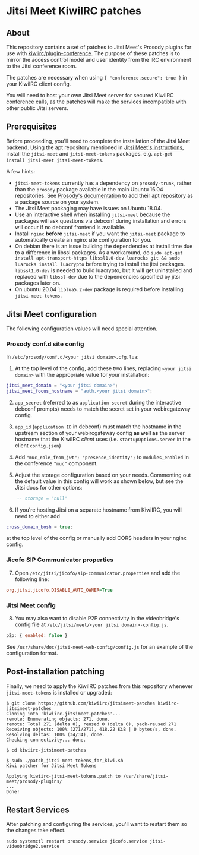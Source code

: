 # Jitsi Meet KiwiIRC patches

## About

This repository contains a set of patches to Jitsi Meet's Prosody plugins for use with [kiwiirc/plugin-conference].
The purpose of these patches is to mirror the access control model and user identity from the IRC environment to the Jitsi conference room.

The patches are necessary when using `{ "conference.secure": true }` in your KiwiIRC client config.

You will need to host your own Jitsi Meet server for secured KiwiIRC conference calls, as the patches will make the services incompatible with other public Jitsi servers.

## Prerequisites

Before proceeding, you'll need to complete the installation of the Jitsi Meet backend. Using the apt repository mentioned in [Jitsi Meet's instructions], install the `jitsi-meet` and `jitsi-meet-tokens` packages. e.g. `apt-get install jitsi-meet jitsi-meet-tokens`.

A few hints:

- `jitsi-meet-tokens` currently has a dependency on `prosody-trunk`, rather than the `prosody` package available in the main Ubuntu 16.04 repositories. See [Prosody's documentation] to add their apt repository as a package source on your system.
- The Jitsi Meet packaging may have issues on Ubuntu 18.04.
- Use an interactive shell when installing `jitsi-meet` because the packages will ask questions via debconf during installation and errors will occur if no debconf frontend is available.
- Install `nginx` **before** `jitsi-meet` if you want the `jitsi-meet` package to automatically create an nginx site configuration for you.
- On debian there is an issue building the dependencies at install time due to a difference in libssl packages. As a workaround, do `sudo apt-get install apt-transport-https libssl1.0-dev luarocks git && sudo luarocks install luacrypto` before trying to install the jitsi packages. `libssl1.0-dev` is needed to build luacrypto, but it will get uninstalled and replaced with `libssl-dev` due to the dependencies specified by jitsi packages later on.
- On ubuntu 20.04 `liblua5.2-dev` package is required before installing `jitsi-meet-tokens`.

## Jitsi Meet configuration

The following configuration values will need special attention.

### Prosody conf.d site config

In `/etc/prosody/conf.d/<your jitsi domain>.cfg.lua`:

1. At the top level of the config, add these two lines, replacing `<your jitsi domain>` with the appropriate value for your installation:

```lua
jitsi_meet_domain = "<your jitsi domain>";
jitsi_meet_focus_hostname = "auth.<your jitsi domain>";
```

2. `app_secret` (referred to as `application secret` during the interactive debconf prompts) needs to match the secret set in your webircgateway config.

3. `app_id` (`application ID` in debconf) must match the hostname in the upstream section of your webircgateway config **as well as** the server hostname that the KiwiIRC *client* uses (i.e. `startupOptions.server` in the client `config.json`)

4. Add `"muc_role_from_jwt"; "presence_identity";` to `modules_enabled` in the conference `"muc"` component.

5. Adjust the storage configuration based on your needs. Commenting out the default value in this config will work as shown below, but see the Jitsi docs for other options:

```lua
    -- storage = "null"
```

6. If you're hosting Jitsi on a separate hostname from KiwiIRC, you will need to either add

```lua
cross_domain_bosh = true;
```

at the top level of the config or manually add CORS headers in your nginx config.

### Jicofo SIP Communicator properties

7. Open `/etc/jitsi/jicofo/sip-communicator.properties` and add the following line:

```ini
org.jitsi.jicofo.DISABLE_AUTO_OWNER=True
```

### Jitsi Meet config

8. You may also want to disable P2P connectivity in the videobridge's config file at `/etc/jitsi/meet/<your jitsi domain>-config.js`.

```js
p2p: { enabled: false }
```

See `/usr/share/doc/jitsi-meet-web-config/config.js` for an example of the configuration format.

## Post-installation patching

Finally, we need to apply the KiwiIRC patches from this repository whenever `jitsi-meet-tokens` is installed or upgraded:

```console
$ git clone https://github.com/kiwiirc/jitsimeet-patches kiwiirc-jitsimeet-patches
Cloning into 'kiwiirc-jitsimeet-patches'...
remote: Enumerating objects: 271, done.
remote: Total 271 (delta 0), reused 0 (delta 0), pack-reused 271
Receiving objects: 100% (271/271), 418.22 KiB | 0 bytes/s, done.
Resolving deltas: 100% (34/34), done.
Checking connectivity... done.

$ cd kiwiirc-jitsimeet-patches

$ sudo ./patch_jitsi-meet-tokens_for_kiwi.sh
Kiwi patcher for Jitsi Meet Tokens

Applying kiwiirc-jitsi-meet-tokens.patch to /usr/share/jitsi-meet/prosody-plugins/
...
Done!
```

## Restart Services

After patching and configuring the services, you'll want to restart them so the changes take effect.

```console
sudo systemctl restart prosody.service jicofo.service jitsi-videobridge2.service
```

[kiwiirc/plugin-conference]: https://github.com/kiwiirc/plugin-conference
[Jitsi Meet's instructions]: https://github.com/jitsi/jitsi-meet/blob/master/doc/quick-install.md
[Prosody's documentation]: https://prosody.im/download/package_repository
